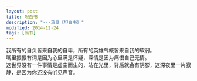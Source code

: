 ```yaml
---
layout: post
title: 坦白书
description: "---马良《坦白书》"
modified: 2014-12-24
tags: [简书]
---
```


我所有的自负皆来自我的自卑，所有的英雄气概皆来自我的软弱。  
嘴里振振有词是因为心里满是怀疑，深情是因为痛恨自己无情。  
这世界没有一件事情是虚空而生的，站在光里，背后就会有阴影，这深夜里一片寂静，是因为你还没有听见声音。